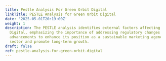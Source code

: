 ```yaml
---
title: Pestle Analysis For Green Orbit Digital
linkTitle: PESTLE Analysis for Green Orbit Digital
date: '2025-05-01T20:19:00Z'
weight: 1
description: The PESTLE analysis identifies external factors affecting Green Orbit
  Digital, emphasizing the importance of addressing regulatory changes and technological
  advancements to enhance its position as a sustainable marketing agency in the space
  sector and promote long-term growth.
draft: false
ref: pestle-analysis-for-green-orbit-digital
---
```


